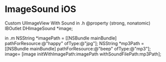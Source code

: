 ImageSound iOS
==============
Custom UIImageView With Sound
  in .h
    @property (strong, nonatomic) IBOutlet DHImageSound *image;


  in .m
    NSString *imagePath = [[NSBundle mainBundle] pathForResource:@"happy" ofType:@"jpg"];
    NSString *mp3Path = [[NSBundle mainBundle] pathForResource:@"beep" ofType:@"mp3"];
    image=  [image initWithImagePath:imagePath withSoundFilePath:mp3Path];
